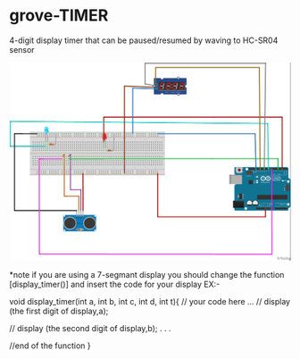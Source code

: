 # grove-TIMER
4-digit display timer that can be paused/resumed by waving to HC-SR04 sensor 


<img src="https://github.com/alifareeq77/grove-TIMER/blob/main/cctDiagram.jpg" width= 600/>

*note if you are using a 7-segmant display  you should change the function [display_timer()] and insert the code
for your display EX:-

void display_timer(int a, int b, int c, int d, int t){
// your code here
...
// display (the first digit of display,a);

// display (the second digit of display,b);
          .
          .
          .

//end of the function
}

